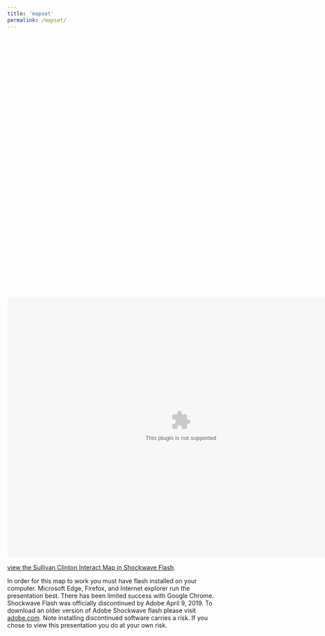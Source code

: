 ```yaml
---
title: 'mapset'
permalink: /mapset/
---
```

<script src="https://unpkg.com/@ruffle-rs/ruffle"></script>
<object width="800" height="600"></object>
<embed src="/mapset/shell.swf" width="800" height="600">

[view the Sullivan Clinton Interact Map in Shockwave Flash](/mapset/shell.swf).

In order for this map to work you must have flash installed on your computer.
Microsoft Edge, Firefox, and Internet explorer run the presentation best. There has been limited success with Google Chrome. Shockwave Flash was officially discontinued by Adobe April 9, 2019. To download an older version of Adobe Shockwave flash please visit [adobe.com](https://www.adobe.com/products/shockwaveplayer/shwv_distribution3.html). Note installing discontinued software carries a risk. If you chose to view this presentation you do at your own risk.

